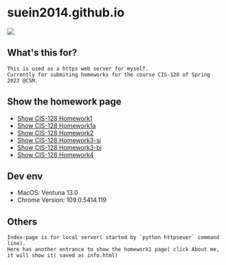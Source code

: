 # suein2014.github.io
![](https://img.shields.io/badge/CIS--128-homework1-green)


## What's this for?
    This is used as a https web server for myself.
    Currently for submiting homeworks for the course CIS-128 of Spring 2023 @CSM.


## Show the homework page
* [Show CIS-128 Homework1](https://suein2014.github.io/homework1.html)
* [Show CIS-128 Homework1a](https://suein2014.github.io/homework1a.html)
* [Show CIS-128 Homework2](https://suein2014.github.io/hw2/index.html)
* [Show CIS-128 Homework3-si](https://suein2014.github.io/hw3/si.html)
* [Show CIS-128 Homework3-bi](https://suein2014.github.io/hw3/bi.html)
* [Show CIS-128 Homework4](https://suein2014.github.io/hw4/index.html)


## Dev env
* MacOS: Ventuna 13.0
* Chrome Version: 109.0.5414.119


## Others
    Index-page is for local server( started by `python httpsever` command line).
    Here has another entrance to show the homework1 page( click About me, it will show it( saved as info.html)

  
